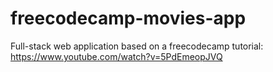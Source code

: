 # freecodecamp-movies-app
Full-stack web application based on a freecodecamp tutorial: https://www.youtube.com/watch?v=5PdEmeopJVQ
